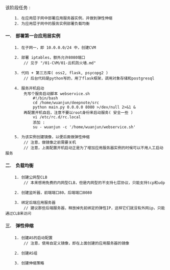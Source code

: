 该阶段任务 :

        1. 在应用层子网中部署应用服务器实例，并做到弹性伸缩
        2. 为应用层子网中的服务实例部署负载均衡


#### 一.　部署第一台应用层实例 ####

        1. 在子网一，即 10.0.0.0/24 中，创建CVM
        
        2. 部署 iptables，额外允许8080端口
            // 见于 "/01-CVM/01-云机防火墙.md"
            
        3. 代码 + 第三方库( oss2, flask, psycopg2 )
            // 后台代码是python写的，用了flask框架，调用对象存储和postgresql
        
        4. 服务开机启动
            先写个服务启动脚本 webservice.sh
                #!/bin/bash
                cd /home/wuanjun/deepnote/src
                python main.py 0.0.0.0 8080 >/dev/null 2>&1 &
            再配置开机自启，注意不要以root身份来启动服务( 安全一些 )
                vi /etc/rc.d/rc.local
                添加 :
                su - wuanjun -c '/home/wuanjun/webservice.sh'
            
        5. 为该实例创建镜像，以便后面做弹性伸缩
            // 注意，做镜像之前需要关机
            // 注意，上面配置开机启动正是为了增加应用服务器实例的时候可以不用人工启动服务


#### 二.　负载均衡 ####

        1. 创建公网型CLB
            // 本来想用免费的内网型CLB，但是内网型的不支持七层协议，只能支持tcp和udp
        
        2. 创建监听器，前端端口80，后端端口8080
        
        3. 绑定后端应用服务器
            // 建议那些后端服务器，释放掉先前绑定的弹性IP，这样它们就没有外网ip，只能通过CLB来访问


#### 三.　弹性伸缩 ####

        1. 创建AS的启动配置
            // 注意，使用自定义镜像，即在上面创建的应用服务器的镜像
        
        2. 创建AS组
        
        3. 创建伸缩策略
